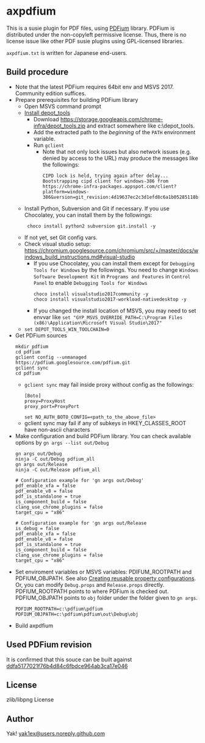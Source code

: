 axpdfium
========

This is a susie plugin for PDF files, using [PDFium](https://code.google.com/p/pdfium/) library. PDFium is distributed under the non-copyleft permissive license. Thus, there is no license issue like other PDF susie plugins using GPL-licensed libraries.

`axpdfium.txt` is written for Japanese end-users.


Build procedure
---------------

- Note that the latest PDFium requires 64bit env and MSVS 2017. Community edition suffices.
- Prepare prerequisites for building PDFium library
  - Open MSVS command prompt
  - [Install depot_tools](http://commondatastorage.googleapis.com/chrome-infra-docs/flat/depot_tools/docs/html/depot_tools_tutorial.html#_setting_up)
    - Download https://storage.googleapis.com/chrome-infra/depot_tools.zip and extract somewhere like c:\depot_tools.
    - Add the extracted path to the *beginning* of the `PATH` environment variable.
    - Run `gclient`
      - Note that not only lock issues but also network issues (e.g. denied by access to the URL) may produce the messages like the followings:
        ```
        CIPD lock is held, trying again after delay...
        Bootstrapping cipd client for windows-386 from https://chrome-infra-packages.appspot.com/client?platform=windows-386&version=git_revision:4d19637ec2c3d1efd8c6a1b05285118b786919e2...
        ```
  - Install Python, Subversion and Git if necessary. If you use Chocolatey, you can install them by the followings:
    ```
     choco install python2 subversion git.install -y
     ```
  - If not yet, set Git config vars.
  - Check visual studio setup: https://chromium.googlesource.com/chromium/src/+/master/docs/windows_build_instructions.md#visual-studio
    - If you use Chocolatey, you can install them except for `Debugging Tools for Windows` by the followings. You need to change `Windows Software Development Kit` in `Programs and Features` in `Control Panel` to enable `Debugging Tools for Windows`
      ```
      choco install visualstudio2017community -y
      choco install visualstudio2017-workload-nativedesktop -y
      ```
    - If you changed the install location of MSVS, you may need to set envvar like `set "GYP_MSVS_OVERRIDE_PATH=C:\Program Files (x86)\Application\Microsoft Visual Studio\2017"`
  - `set DEPOT_TOOLS_WIN_TOOLCHAIN=0`
- Get PDFium sources
  ```
  mkdir pdfium
  cd pdfium
  gclient config --unmanaged https://pdfium.googlesource.com/pdfium.git
  gclient sync
  cd pdfium
  ```
  - `gclient sync` may fail inside proxy without config as the followings:
    ```
    [Boto]
    proxy=ProxyHost
    proxy_port=ProxyPort
    ```
    `set NO_AUTH_BOTO_CONFIG=<path_to_the_above_file>`
  - gclient sync may fail if any of subkeys in HKEY_CLASSES_ROOT have non-ascii characters
- Make configuration and build PDFium library. You can check available options by `gn args --list out/Debug`
  ```
  gn args out/Debug
  ninja -C out/Debug pdfium_all
  gn args out/Release
  ninja -C out/Release pdfium_all
  ```
  ```
  # Configuration example for 'gn args out/Debug'
  pdf_enable_xfa = false
  pdf_enable_v8 = false
  pdf_is_standalone = true
  is_component_build = false
  clang_use_chrome_plugins = false
  target_cpu = "x86"
  ```
  ```
  # Configuration example for 'gn args out/Release
  is_debug = false
  pdf_enable_xfa = false
  pdf_enable_v8 = false
  pdf_is_standalone = true
  is_component_build = false
  clang_use_chrome_plugins = false
  target_cpu = "x86"
  ```
- Set enviroment variables or MSVS variables: PDIFUM_ROOTPATH and PDFIUM_OBJPATH. See also [Creating reusable property configurations](https://docs.microsoft.com/en-us/cpp/ide/working-with-project-properties#bkmkPropertySheets). Or, you can modify `Debug.props` and `Release.props` directly. PDFIUM_ROOTPATH points to where PDFium is checked out. PDFIUM_OBJPATH points to `obj` folder under the folder given to `gn args`.
  ```
  PDFIUM_ROOTPATH=c:\pdfium\pdfium
  PDFIUM_OBJPATH=c:\pdfium\pdfium\out\Debug\obj
  ```
- Build axpdfium

Used PDFium revision
--------------------

It is confirmed that this souce can be built against [ddfa5177021f76b4d84c6fbdce964ab3ca17e046](https://pdfium.googlesource.com/pdfium.git/+/ddfa5177021f76b4d84c6fbdce964ab3ca17e046)

License
-------

zlib/libpng License

Author
------

Yak! <yak1ex@users.noreply.github.com>
